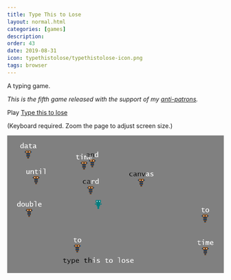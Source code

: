 ```yaml
---
title: Type This to Lose
layout: normal.html
categories: [games]
description:
order: 43
date: 2019-08-31
icon: typethistolose/typethistolose-icon.png
tags: browser
---
```


A typing game.

_This is the fifth game released with the support of my [anti-patrons](/anti-patreon)._

<p>Play <a href="/typethis">Type this to lose</a></p>

(Keyboard required. Zoom the page to adjust screen size.)

![](1.png)
